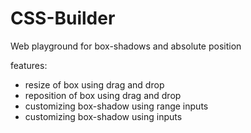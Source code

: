 # CSS-Builder

Web playground for box-shadows and absolute position

<stron>features:</strong>
<ul>
<li>resize of box using drag and drop</li>
<li>
reposition of box using drag and drop</li>
<li>
customizing box-shadow using range inputs</li>
<li>
customizing box-shadow using inputs</li>
</ul>
